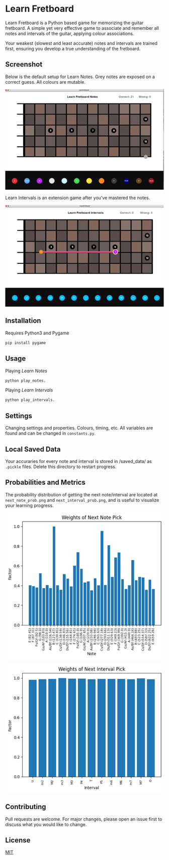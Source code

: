 # Learn Fretboard

Learn Fretboard is a Python based game for memorizing the guitar fretboard. A simple yet very effective game to associate and remember all notes and intervals of the guitar, applying colour associations.

Your weakest (slowest and least accurate) notes and intervals are trained first, ensuring you develop a true understanding of the fretboard. 

## Screenshot

Below is the default setup for Learn Notes. Grey notes are exposed on a correct guess. All colours are mutable.

![screenshot](screenshot_notes.png)


Learn Intervals is an extension game after you've mastered the notes.

![screenshot](screenshot_intervals.png)

## Installation

Requires Python3 and Pygame

```bash
pip install pygame
```

## Usage

Playing *Learn Notes*

```bash
python play_notes.
```

Playing *Learn Intervals*

```bash
python play_intervals.
```

## Settings

Changing settings and properties. Colours, timing, etc.
All variables are found and can be changed in ```constants.py```.

## Local Saved Data

Your accuraries for every note and interval is stored in /saved_data/ as `.pickle` files. Delete this directory to restart progress.

## Probabilities and Metrics

The probability distribution of getting the next note/interval are located at `next_note_prob.png` and `next_interval_prob.png`, and is useful to visualize your learning progress. 

![screenshot](next_note_prob.png)

![screenshot](next_interval_prob.png)

## Contributing
Pull requests are welcome. For major changes, please open an issue first to discuss what you would like to change.


## License
[MIT](https://choosealicense.com/licenses/mit/)
